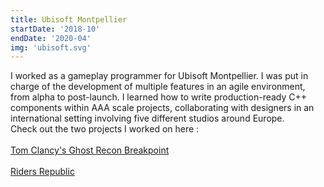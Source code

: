 ```yaml
---
title: Ubisoft Montpellier
startDate: '2018-10'
endDate: '2020-04'
img: 'ubisoft.svg'
---
```


I worked as a gameplay programmer for Ubisoft Montpellier. I was put in charge of the development of multiple features in an agile environment, from alpha to post-launch. I learned how to write production-ready C++ components within AAA scale projects, collaborating with designers in an international setting involving five different studios around Europe.\
Check out the two projects I worked on here :\
&nbsp;\
[Tom Clancy's Ghost Recon Breakpoint](https://www.youtube.com/watch?v=qAtpqGt5ESw)\
&nbsp;\
[Riders Republic](https://www.youtube.com/watch?v=_qqf27WN5Vk)
